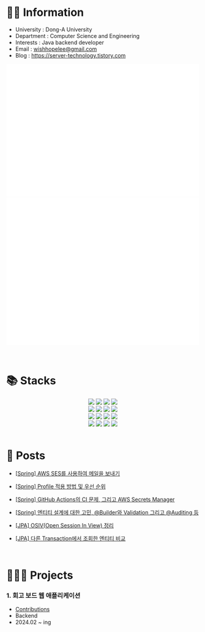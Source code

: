 <div>
  <h1>💁🏻 Information</h1>

  - University : Dong-A University
  - Department : Computer Science and Engineering
  - Interests : Java backend developer
  - Email : wishhopelee@gmail.com
  - Blog : https://server-technology.tistory.com
</div>
<div>
  
  ![Metrics](/metrics.plugin.isocalendar.fullyear.svg)
  <br>
  ![Metrics](/github-metrics.svg)
  
</div>
<br>

<!-- 기술 스택 -->
<div>
<h1>📚 Stacks</h1>
<div align=center>
  <img src="https://img.shields.io/badge/java-007396?style=for-the-badge&logo=java&logoColor=white">
  <img src="https://img.shields.io/badge/html5-E34F26?style=for-the-badge&logo=html5&logoColor=white">
  <img src="https://img.shields.io/badge/css-1572B6?style=for-the-badge&logo=css3&logoColor=white">
  <img src="https://img.shields.io/badge/javascript-F7DF1E?style=for-the-badge&logo=javascript&logoColor=black">
  <br>

  <img src="https://img.shields.io/badge/jquery-0769AD?style=for-the-badge&logo=jquery&logoColor=white">
  <img src="https://img.shields.io/badge/mysql-4479A1?style=for-the-badge&logo=mysql&logoColor=white">
  <img src="https://img.shields.io/badge/springboot-6DB33F?style=for-the-badge&logo=springboot&logoColor=white">
  <img src="https://img.shields.io/badge/bootstrap-7952B3?style=for-the-badge&logo=bootstrap&logoColor=white">
  <br>
  
  <img src="https://img.shields.io/badge/gradle-02303A?style=for-the-badge&logo=gradle&logoColor=white">
  <img src="https://img.shields.io/badge/github-181717?style=for-the-badge&logo=github&logoColor=white">
  <img src="https://img.shields.io/badge/git-F05032?style=for-the-badge&logo=git&logoColor=white">
  <img src="https://img.shields.io/badge/hibernate-59666C?style=for-the-badge&logo=Hibernate&logoColor=white">
  <br>

  <img src="https://img.shields.io/badge/androidstudio-34A853?style=for-the-badge&logo=android&logoColor=white">
  <img src="https://img.shields.io/badge/thymeleaf-005F0F?style=for-the-badge&logo=thymeleaf&logoColor=white">
  <img src="https://img.shields.io/badge/cplusplus-00599C?style=for-the-badge&logo=cplusplus&logoColor=white">
  <img src="https://img.shields.io/badge/kotlin-7F52FF?style=for-the-badge&logo=kotlin&logoColor=white">

</div>
</div>
<br>

<!-- 블로그 포스트 -->
<div>
<h1>📝 Posts</h1>
  
- <a href="https://server-technology.tistory.com/303">[Spring] AWS SES를 사용하여 메일을 보내기</a>

- <a href="https://server-technology.tistory.com/299">[Spring] Profile 적용 방법 및 우선 순위</a>

- <a href="https://server-technology.tistory.com/280">[Spring] GitHub Actions의 CI 문제, 그리고 AWS Secrets Manager</a>

- <a href="https://server-technology.tistory.com/247">[Spring] 엔티티 설계에 대한 고민, @Builder와 Validation 그리고 @Auditing 등</a>

- <a href="https://server-technology.tistory.com/289">[JPA] OSIV(Open Session In View) 정리</a>

- <a href="https://server-technology.tistory.com/285">[JPA] 다른 Transaction에서 조회한 엔티티 비교</a>
</div>
<br>


<!-- 프로젝트 -->
<div>
  <h1>🧑🏻‍💻 Projects</h1>
  
  <h3>1. 회고 보드 웹 애플리케이션</h3>

  - <a href="https://github.com/donga-it-club/past-foward-backend">Contributions</a>
  - Backend
  - 2024.02 ~ ing
</div>
